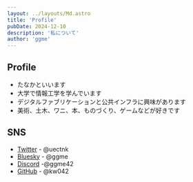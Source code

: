 ```yaml
---
layout: ../layouts/Md.astro
title: 'Profile'
pubDate: 2024-12-10
description: '私について'
author: 'ggme'
---
```


## Profile
- たなかといいます
- 大学で情報工学を学んでいます
- デジタルファブリケーションと公共インフラに興味があります
- 美術、土木、ワニ、本、ものづくり、ゲームなどが好きです

## SNS
- [Twitter](https://twitter.com/uectnk) - @uectnk
- [Bluesky](https://bsky.app/profile/ggme.bsky.social) - @ggme
- [Discord]() -@ggme42
- [GitHub](https://github.com/kw042) - @kw042

